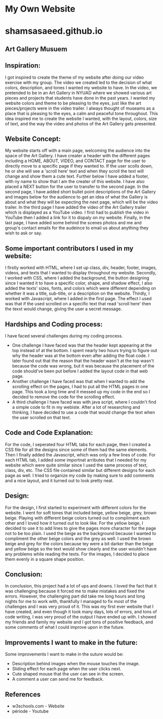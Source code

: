 # My Own Website

# shamsasaeed.github.io

## Art Gallery Musuem 

## Inspiration: 
I got inspired to create the theme of my website after doing our video exercise with my group. The video we created led to the decision of what colors, description, and tones I wanted my website to have. In the video, we pretended to be in an Art Gallery in NYUAD where we showed various art pieces and projects that students have done in the past years. I wanted my website colors and theme to be pleasing to the eyes, just like the art pieces/projects were in the video trailer. I always thought of museams as a place that is pleasing to the eyes, a calm and peaceful tone throughout. This idea inspired me to create the website I wanted, with the layout, colors, size of text, and the way the video and photos of the Art Gallery gets presented.

## Website Concept:
My website starts off with a main page, welcoming the audience into the space of the Art Gallery. I have creater a header with the different pages including a HOME, ABOUT, VIDEO, and CONTACT page for the user to directly move to a specific page if they wanted to. If the user scolls down, he or she will see a 'scroll here' text and when they scroll the text will change and show them a cute text. Further below I have added a footer, with ny name to show that I am the creater of this website. I have also placed a NEXT button for the user to transfer to the second page. In the second page, I have added short bullet point descriptions of the Art Gallery and images below for the audience to get an idea of what the Gallery is about and what they will be expecting the next page, which will be the video trailer. In the third page I have added the video of the Art Gallery trailer which is displayed as a YouTube video. I first had to publish the video in YouTube then I added a link for it to dispaly on my website. Finally, in the last page, I have added some behind the scenes photos and me and group's contact emails for the audeince to email us about anything they wish to ask or say.

## Some important contributors I used in my website:
I firstly worked with HTML, where I set up class, div, header, footer, images, videos, and texts that I wanted to display throughout my website. Secondly, I worked with CSS, where I added the background, the button designing since I wanted it to have a specific color, shape, and shadow effect, I also added the texts' sizes, fonts, and colors which were different depending on whether it was a title, sub-title, or a description on the website. Thirdly, I worked with Javascript, where I added in the first page. The effect I used was that if the used scrolled on a specific text that read 'scroll here' then the texxt would change, giving the user a secret message.

## Hardships and Coding process:
I have faced several challenges during my coding process. 
- One challenge I have faced was that the header kept appearing at the top instead of at the bottom. I spent nearly two hours trying to figure out why the header was at the bottom even after adding the float code. I later found out that the reason that the header wasn't at the top wasn't because the code was wrong, but it was because the placement of the code should've been put before I added the layout code in that web page. 
- Another challenge I have faced was that when I wanted to add the scrolling effect on the pages, I had to put all the HTML pages in one page. This took a long time and it messed up my code in the end so I decided to remove the code for the scrolling effect.
- A third challenge I have faced was with java script, where I couldn't find a simple code to fit in my webiste. After a lot of researching and thinking, I have decided to use a code that would change the text when the user scrolled on that text.

## Code and Code Explanation: 
For the code, I seperated four HTML tabs for each page, then I created a CSS file for all the designs since some of them had the same elements. Then I finally added the Javascript, which was only a few lines of code. For each HTML tab, I added some importnat arributes that I needed for my website which were quite similar since I used the same process of text, class, div, etc. The CSS file contained similar but different designs for each page as well. I tried to organize my code by making sure to add comments and a nice layout, and it turned out to look pretty neat.

## Design: 
For the design, I first started to experiment with different colors for the website. I went for soft tones that included beige, yellow beige, grey, brown beige. Playing with different beige colors turned out to compliment each other and I loved how it turned out to look like. For the yellow beige, I decided to use it to add lines to give the pages more character for the page not to be too plain. I used the beige as the background because I wanted to compliment the other beige colors and the grey as well. I used the brown beige and grey for the colors because tey were a bit darker than the beige and yellow beige so the text would show clearly and the user wouldn't have any problems while reading the texts. For the images, I decided to place them  evenly in a square shape position.

## Conclusion:
In conclusion, this project had a lot of ups and downs. I loved the fact that it was challenging because it forced me to make mistakes and fixed the errors. However, the challenging part did take me long hours and long nights for me to work with, thankfully I managed to fix most of the challenges and I was very proud of it. This was my first ever website that I have created, and even though it took many days, lots of errors, and tons of code writing, I was very proud of the output I have ended up with. I showed my friends and family my website and I got tons of positive feedback, and some comments of what I could improve upon in the future.

## Improvements I want to make in the future:
Some improvements I want to make in the suture would be: 
- Description behind images when the mouse touches the image.
- Sliding effect for each page when the user clicks next.
- Cute shaped mouse that the user can see in the screen.
- A comment a user can send me for feedback.

## References 
- w3schools.com - Website
- période - Youtube
